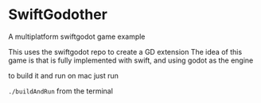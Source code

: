 # SwiftGodother
A multiplatform swiftgodot game example


This uses the swiftgodot repo to create a GD extension
The idea of this game is that is fully implemented with swift, and using godot as the engine

to build it and run on mac just run

`./buildAndRun` from the terminal
